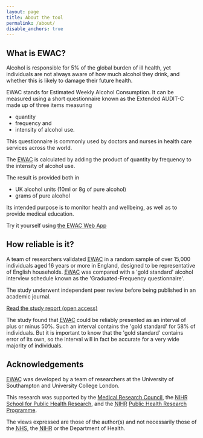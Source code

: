 ```yaml
---
layout: page
title: About the tool
permalink: /about/
disable_anchors: true
---
```


## What is EWAC?

Alcohol is responsible for 5% of the global burden of ill health, 
yet individuals are not always aware of how much alcohol they drink, and 
whether this is likely to damage their future health.

EWAC stands for Estimated Weekly Alcohol Consumption. It can be measured
using a short questionnaire known as the Extended AUDIT-C made up of three 
items measuring

* quantity
* frequency and
* intensity of alcohol use.

This questionnaire is commonly used by doctors and nurses in health care services across the world.

The <abbr title="Estimated Weekly Alcohol Consumption">EWAC</abbr> is calculated by adding the product of quantity by frequency to the intensity of alcohol use.

The result is provided both in
* UK alcohol units (10ml or 8g of pure alcohol)
* grams of pure alcohol

Its intended purpose is to monitor health and wellbeing, as well as to provide medical education.

Try it yourself using <a target="_blank"
href= "/questionnaire"
class="read-more">the EWAC Web App </a>



## How reliable is it?

A team of researchers validated <abbr title="Estimated Weekly Alcohol Consumption">EWAC</abbr> in a random sample of over 15,000 individuals aged 
16 years or more in England, designed to be representative of English households. 
<abbr title="Estimated Weekly Alcohol Consumption">EWAC</abbr> was compared with a 'gold standard' alcohol interview schedule known as the 
'Graduated-Frequency questionnaire'.

The study underwent independent peer review before being published in an academic journal.

<a target="_blank"
  href= "https://doi.org/10.1111/add.15662" 
  class="read-more">Read the study report (open access) </a>

The study found that <abbr title="Estimated Weekly Alcohol Consumption">EWAC</abbr> 
could be reliably presented as an interval of plus or minus 50%. Such an interval contains the 'gold standard' for 58% of individuals. 
But it is important to know that the 'gold standard' contains error of its own, 
so the interval will in fact be accurate for a very wide majority of individuals.

  
## Acknowledgements

<abbr title="Estimated Weekly Alcohol Consumption">EWAC</abbr> was developed by a team of researchers at the University of Southampton and University College London.

This research was supported by the 
[Medical Research Council](https://gtr.ukri.org/projects?ref=MR%2FP016960%2F1),
 the <abbr title="National Institute for Health Research">NIHR</abbr> 
 [School for Public Health Research](https://sphr.nihr.ac.uk/), and the
 <abbr title="National Institute for Health Research">NIHR</abbr> 
 [Public Health Research Programme](https://www.fundingawards.nihr.ac.uk/award/15/63/01). 
   
The views expressed are those of the author(s) and not necessarily those of the 
<abbr title="National Health Service">NHS</abbr>,
the <abbr title="National Institute for Health Research">NIHR</abbr> or the Department of Health.
